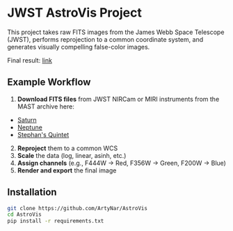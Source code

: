 # JWST AstroVis Project

This project takes raw FITS images from the James Webb Space Telescope (JWST), performs reprojection to a common coordinate system, and generates visually compelling false-color images. 

Final result: [link](https://figshare.com/ndownloader/files/53658785/preview/53658785/preview.jpg)

## Example Workflow

1. **Download FITS files** from JWST NIRCam or MIRI instruments from the MAST archive here:
- [Saturn](https://mast.stsci.edu/portal/Mashup/Clients/Mast/Portal.html?searchQuery=%7B%22service%22%3A%22JWSTFILTERED%22%2C%22inputText%22%3A%5B%7B%22paramName%22%3A%22program%22%2C%22niceName%22%3A%22program%22%2C%22values%22%3A%5B%5D%2C%22valString%22%3A%221247%22%2C%22isDate%22%3Afalse%2C%22freeText%22%3A%221247%22%2C%22displayString%22%3A%221247%22%7D%2C%7B%22paramName%22%3A%22targname%22%2C%22niceName%22%3A%22targname%22%2C%22values%22%3A%5B%22SATURN%22%5D%2C%22valString%22%3A%22SATURN%22%2C%22isDate%22%3Afalse%2C%22facetType%22%3A%22discrete%22%2C%22displayString%22%3A%22SATURN%22%7D%2C%7B%22paramName%22%3A%22productLevel%22%2C%22niceName%22%3A%22productLevel%22%2C%22values%22%3A%5B%223%22%5D%2C%22valString%22%3A%223%22%2C%22isDate%22%3Afalse%2C%22facetType%22%3A%22discrete%22%2C%22displayString%22%3A%223%22%7D%2C%7B%22paramName%22%3A%22pupil%22%2C%22niceName%22%3A%22pupil%22%2C%22values%22%3A%5B%22F323N%22%5D%2C%22valString%22%3A%22F323N%22%2C%22isDate%22%3Afalse%2C%22facetType%22%3A%22discrete%22%2C%22displayString%22%3A%22F323N%22%7D%5D%2C%22position%22%3A%22undefined%2C%20undefined%2C%20undefined%22%2C%22paramsService%22%3A%22Mast.Jwst.Filtered.Nircam%22%2C%22title%22%3A%22JWST%3A%20%20Advanced%20Search%204%22%2C%22tooltip%22%3A%221247%3B%20SATURN%3B%203%3B%20F323N%3B%20%22%2C%22columns%22%3A%22*%22%7D)
- [Neptune](https://mast.stsci.edu/portal/Mashup/Clients/Mast/Portal.html?searchQuery=%7B%22service%22%3A%22JWSTFILTERED%22%2C%22inputText%22%3A%5B%7B%22paramName%22%3A%22expstart%22%2C%22niceName%22%3A%22expstart%22%2C%22values%22%3A%5B%7B%22min%22%3A60190.213368056%2C%22max%22%3A60192.737037037%7D%5D%2C%22valString%22%3A%22%5B60190.213368056%2C%2060192.737037037%5D%22%2C%22isDate%22%3Afalse%2C%22facetType%22%3A%22numeric%22%2C%22min%22%3A60190.213368056%2C%22max%22%3A60192.737037037%2C%22displayString%22%3A%22%5B60190.213368056%2C%2060192.737037037%5D%22%7D%2C%7B%22paramName%22%3A%22filter%22%2C%22niceName%22%3A%22filter%22%2C%22values%22%3A%5B%22F210M%22%2C%22F140M%22%2C%22F460M%22%2C%22F300M%22%5D%2C%22valString%22%3A%22F210M%2C%20F140M%2C%20F460M%2C%20F300M%22%2C%22isDate%22%3Afalse%2C%22facetType%22%3A%22discrete%22%2C%22displayString%22%3A%22F210M%2C%20F140M%2C%20F460M%2C%20F300M%22%7D%2C%7B%22paramName%22%3A%22program%22%2C%22niceName%22%3A%22program%22%2C%22values%22%3A%5B%5D%2C%22valString%22%3A%222739%22%2C%22isDate%22%3Afalse%2C%22freeText%22%3A%222739%22%2C%22displayString%22%3A%222739%22%7D%2C%7B%22paramName%22%3A%22targname%22%2C%22niceName%22%3A%22targname%22%2C%22values%22%3A%5B%22URANUS%22%5D%2C%22valString%22%3A%22URANUS%22%2C%22isDate%22%3Afalse%2C%22facetType%22%3A%22discrete%22%2C%22displayString%22%3A%22URANUS%22%7D%2C%7B%22paramName%22%3A%22productLevel%22%2C%22niceName%22%3A%22productLevel%22%2C%22values%22%3A%5B%223%22%5D%2C%22valString%22%3A%223%22%2C%22isDate%22%3Afalse%2C%22facetType%22%3A%22discrete%22%2C%22displayString%22%3A%223%22%7D%5D%2C%22position%22%3A%22undefined%2C%20undefined%2C%20undefined%22%2C%22paramsService%22%3A%22Mast.Jwst.Filtered.Nircam%22%2C%22title%22%3A%22JWST%3A%20%20Advanced%20Search%202%22%2C%22tooltip%22%3A%22%5B60190.213368056%2C%2060192.737037037%5D%3B%20F210M%2C%20F140M%2C%20F460M%2C%20F300M%3B%202739%3B%20URANUS%3B%203%3B%20%22%2C%22columns%22%3A%22*%22%7D) 
- [Stephan's Quintet](https://mast.stsci.edu/portal/Mashup/Clients/Mast/Portal.html?searchQuery=%7B%22service%22%3A%22JWSTFILTERED%22%2C%22inputText%22%3A%5B%7B%22paramName%22%3A%22program%22%2C%22niceName%22%3A%22program%22%2C%22values%22%3A%5B%5D%2C%22valString%22%3A%222732%22%2C%22isDate%22%3Afalse%2C%22freeText%22%3A%222732%22%2C%22displayString%22%3A%222732%22%7D%2C%7B%22paramName%22%3A%22productLevel%22%2C%22niceName%22%3A%22productLevel%22%2C%22values%22%3A%5B%223%22%5D%2C%22valString%22%3A%223%22%2C%22isDate%22%3Afalse%2C%22facetType%22%3A%22discrete%22%2C%22displayString%22%3A%223%22%7D%5D%2C%22position%22%3A%22undefined%2C%20undefined%2C%20undefined%22%2C%22paramsService%22%3A%22Mast.Jwst.Filtered.Nircam%22%2C%22title%22%3A%22JWST%3A%20%20Advanced%20Search%201%22%2C%22tooltip%22%3A%222732%3B%203%3B%20%22%2C%22columns%22%3A%22*%22%7D)
2. **Reproject** them to a common WCS 
3. **Scale** the data (log, linear, asinh, etc.) 
4. **Assign channels** (e.g., F444W → Red, F356W → Green, F200W → Blue)
5. **Render and export** the final image

## Installation

```bash
git clone https://github.com/ArtyNar/AstroVis
cd AstroVis
pip install -r requirements.txt
